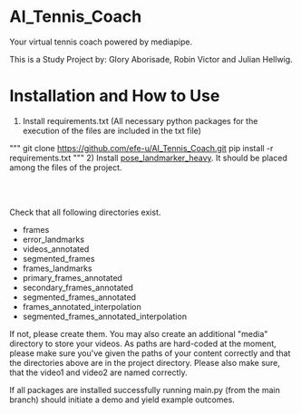 # AI_Tennis_Coach
Your virtual tennis coach powered by mediapipe.

This is a Study Project by: Glory Aborisade, Robin Victor and Julian Hellwig.

# Installation and How to Use
1) Install requirements.txt (All necessary python packages for the execution of the files are included in the txt file)

"""
git clone https://github.com/efe-u/AI_Tennis_Coach.git
pip install -r requirements.txt
""" 
2) Install [pose_landmarker_heavy](https://storage.googleapis.com/mediapipe-models/pose_landmarker/pose_landmarker_heavy/float16/1/pose_landmarker_heavy.task). It should be placed among the files of the project.
   
<br>
<br/>

Check that all following directories exist.

- frames
- error_landmarks
- videos_annotated
- segmented_frames
- frames_landmarks
- primary_frames_annotated
- secondary_frames_annotated
- segmented_frames_annotated
- frames_annotated_interpolation
- segmented_frames_annotated_interpolation

If not, please create them. You may also create an additional "media" directory to store your videos. As paths are hard-coded at the moment, please make sure you've given the paths of your content correctly and that the directories above are in the project directory.
Please also make sure, that the video1 and video2 are named correctly.

If all packages are installed successfully running main.py (from the main branch) should initiate a demo and yield example outcomes.
